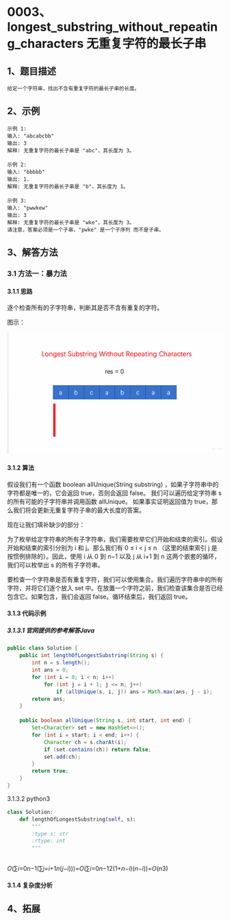 # 0003、longest_substring_without_repeating_characters 无重复字符的最长子串

## 1、题目描述

```
给定一个字符串，找出不含有重复字符的最长子串的长度。
```

## 2、示例

```
示例 1:  
输入: "abcabcbb"   
输出: 3   
解释: 无重复字符的最长子串是 "abc"，其长度为 3。

示例 2:  
输入: "bbbbb"  
输出: 1.     
解释: 无重复字符的最长子串是 "b"，其长度为 1。

示例 3:    
输入: "pwwkew"  
输出: 3  
解释: 无重复字符的最长子串是 "wke"，其长度为 3。    
请注意，答案必须是一个子串，"pwke" 是一个子序列 而不是子串。
```

## 3、解答方法

### 3.1 方法一：暴力法

#### 3.1.1 思路

逐个检查所有的子字符串，判断其是否不含有重复的字符。

图示：

![](.\pic\1.gif)

#### 3.1.2 算法

假设我们有一个函数 boolean allUnique(String substring) ，如果子字符串中的字符都是唯一的，它会返回 true，否则会返回 false。 我们可以遍历给定字符串 s 的所有可能的子字符串并调用函数 allUnique。 如果事实证明返回值为 true，那么我们将会更新无重复字符子串的最大长度的答案。

现在让我们填补缺少的部分：

为了枚举给定字符串的所有子字符串，我们需要枚举它们开始和结束的索引。假设开始和结束的索引分别为 i 和 j。那么我们有 0 ≤ i < j ≤ n （这里的结束索引 j 是按惯例排除的）。因此，使用 i 从 0 到 n−1 以及 j 从 i+1 到 n 这两个嵌套的循环，我们可以枚举出 s 的所有子字符串。

要检查一个字符串是否有重复字符，我们可以使用集合。我们遍历字符串中的所有字符，并将它们逐个放入 set 中。在放置一个字符之前，我们检查该集合是否已经包含它。如果包含，我们会返回 false。循环结束后，我们返回 true。

#### 3.1.3 代码示例

##### 3.1.3.1 官网提供的参考解答Java

```java
public class Solution {
    public int lengthOfLongestSubstring(String s) {
        int n = s.length();
        int ans = 0;
        for (int i = 0; i < n; i++)
            for (int j = i + 1; j <= n; j++)
                if (allUnique(s, i, j)) ans = Math.max(ans, j - i);
        return ans;
    }

    public boolean allUnique(String s, int start, int end) {
        Set<Character> set = new HashSet<>();
        for (int i = start; i < end; i++) {
            Character ch = s.charAt(i);
            if (set.contains(ch)) return false;
            set.add(ch);
        }
        return true;
    }
}
```

3.1.3.2 python3

```python
class Solution:
    def lengthOfLongestSubstring(self, s):
        """
        :type s: str
        :rtype: int
        """
        
```

*O*(∑*i*=0*n*−1(∑*j*=*i*+1*n*(*j*−*i*)))=*O*(∑*i*=0*n*−12(1+*n*−*i*)(*n*−*i*))=*O*(*n*3)

#### 3.1.4 复杂度分析

## 4、拓展

